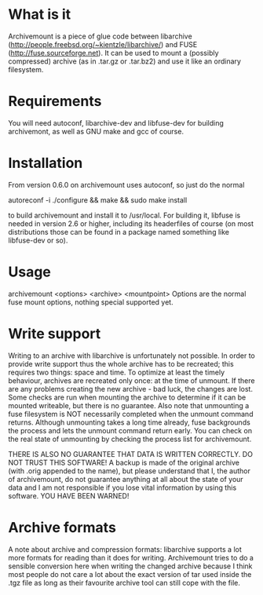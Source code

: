 What is it
==========

Archivemount is a piece of glue code between libarchive
(<http://people.freebsd.org/~kientzle/libarchive/>) and FUSE
(<http://fuse.sourceforge.net>). It can be used to mount a (possibly
compressed) archive (as in .tar.gz or .tar.bz2) and use it like an
ordinary filesystem.

Requirements
============

You will need autoconf, libarchive-dev and libfuse-dev for building
archivemont, as well as GNU make and gcc of course.

Installation
============

From version 0.6.0 on archivemount uses autoconf, so just do the normal

autoreconf -i ./configure && make && sudo make install

to build archivemount and install it to /usr/local. For building it,
libfuse is needed in version 2.6 or higher, including its headerfiles of
course (on most distributions those can be found in a package named
something like libfuse-dev or so).

Usage
=====

archivemount \<options\> \<archive\> \<mountpoint\> Options are the
normal fuse mount options, nothing special supported yet.

Write support
=============

Writing to an archive with libarchive is unfortunately not possible. In
order to provide write support thus the whole archive has to be
recreated; this requires two things: space and time. To optimize at
least the timely behaviour, archives are recreated only once: at the
time of unmount. If there are any problems creating the new archive -
bad luck, the changes are lost. Some checks are run when mounting the
archive to determine if it can be mounted writeable, but there is no
guarantee. Also note that unmounting a fuse filesystem is NOT
necessarily completed when the unmount command returns. Although
unmounting takes a long time already, fuse backgrounds the process and
lets the unmount command return early. You can check on the real state
of unmounting by checking the process list for archivemount.

THERE IS ALSO NO GUARANTEE THAT DATA IS WRITTEN CORRECTLY. DO NOT TRUST
THIS SOFTWARE! A backup is made of the original archive (with .orig
appended to the name), but please understand that I, the author of
archivemount, do not guarantee anything at all about the state of your
data and I am not responsible if you lose vital information by using
this software. YOU HAVE BEEN WARNED!

Archive formats
===============

A note about archive and compression formats: libarchive supports a lot
more formats for reading than it does for writing. Archivemount tries to
do a sensible conversion here when writing the changed archive because I
think most people do not care a lot about the exact version of tar used
inside the .tgz file as long as their favourite archive tool can still
cope with the file.
